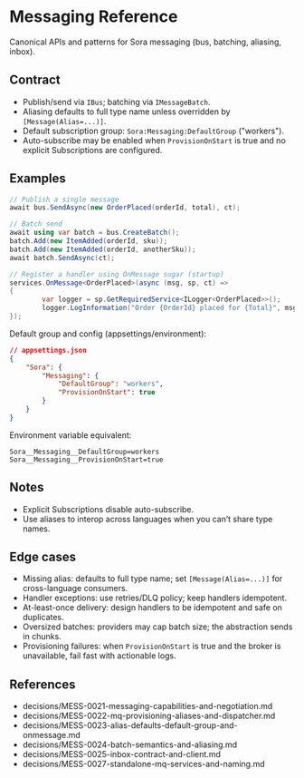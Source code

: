 # Messaging Reference

Canonical APIs and patterns for Sora messaging (bus, batching, aliasing, inbox).

## Contract
- Publish/send via `IBus`; batching via `IMessageBatch`.
- Aliasing defaults to full type name unless overridden by `[Message(Alias=...)]`.
- Default subscription group: `Sora:Messaging:DefaultGroup` ("workers").
- Auto-subscribe may be enabled when `ProvisionOnStart` is true and no explicit Subscriptions are configured.

## Examples

```csharp
// Publish a single message
await bus.SendAsync(new OrderPlaced(orderId, total), ct);

// Batch send
await using var batch = bus.CreateBatch();
batch.Add(new ItemAdded(orderId, sku));
batch.Add(new ItemAdded(orderId, anotherSku));
await batch.SendAsync(ct);

// Register a handler using OnMessage sugar (startup)
services.OnMessage<OrderPlaced>(async (msg, sp, ct) =>
{
		var logger = sp.GetRequiredService<ILogger<OrderPlaced>>();
		logger.LogInformation("Order {OrderId} placed for {Total}", msg.OrderId, msg.Total);
});
```

Default group and config (appsettings/environment):

```json
// appsettings.json
{
	"Sora": {
		"Messaging": {
			"DefaultGroup": "workers",
			"ProvisionOnStart": true
		}
	}
}
```

Environment variable equivalent:
```
Sora__Messaging__DefaultGroup=workers
Sora__Messaging__ProvisionOnStart=true
```

## Notes
- Explicit Subscriptions disable auto-subscribe.
- Use aliases to interop across languages when you can’t share type names.

## Edge cases
- Missing alias: defaults to full type name; set `[Message(Alias=...)]` for cross-language consumers.
- Handler exceptions: use retries/DLQ policy; keep handlers idempotent.
- At-least-once delivery: design handlers to be idempotent and safe on duplicates.
- Oversized batches: providers may cap batch size; the abstraction sends in chunks.
- Provisioning failures: when `ProvisionOnStart` is true and the broker is unavailable, fail fast with actionable logs.

## References
- decisions/MESS-0021-messaging-capabilities-and-negotiation.md
- decisions/MESS-0022-mq-provisioning-aliases-and-dispatcher.md
- decisions/MESS-0023-alias-defaults-default-group-and-onmessage.md
- decisions/MESS-0024-batch-semantics-and-aliasing.md
- decisions/MESS-0025-inbox-contract-and-client.md
- decisions/MESS-0027-standalone-mq-services-and-naming.md
